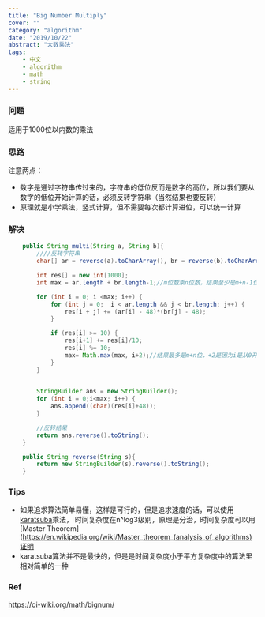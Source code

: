 ```yaml
---
title: "Big Number Multiply"
cover: ""
category: "algorithm"
date: "2019/10/22"
abstract: "大数乘法"
tags:
    - 中文
    - algorithm
    - math
    - string
---
```

### 问题
适用于1000位以内数的乘法
### 思路
注意两点：
- 数字是通过字符串传过来的，字符串的低位反而是数字的高位，所以我们要从数字的低位开始计算的话，必须反转字符串（当然结果也要反转）
- 原理就是小学乘法，竖式计算，但不需要每次都计算进位，可以统一计算
### 解决
```java
    public String multi(String a, String b){
        ////反转字符串
        char[] ar = reverse(a).toCharArray(), br = reverse(b).toCharArray();

        int res[] = new int[1000];
        int max = ar.length + br.length-1;//m位数乘n位数，结果至少是m+n-1位

        for (int i = 0; i <max; i++) {
            for (int j = 0;  i < ar.length && j < br.length; j++) {
                res[i + j] += (ar[i] - 48)*(br[j] - 48);
            }

            if (res[i] >= 10) {
                res[i+1] += res[i]/10;
                res[i] %= 10;
                max= Math.max(max, i+2);//结果最多是m+n位，+2是因为i是从0开始的下标，m是从1开始的位数
            }
        }

        
        StringBuilder ans = new StringBuilder();
        for (int i = 0;i<max; i++) {
            ans.append((char)(res[i]+48));
        }

        //反转结果
        return ans.reverse().toString();
    }

    public String reverse(String s){
        return new StringBuilder(s).reverse().toString();
    }
```
### Tips
- 如果追求算法简单易懂，这样是可行的，但是追求速度的话，可以使用[karatsuba](https://en.wikipedia.org/wiki/Karatsuba_algorithm)乘法，
时间复杂度在n^log3级别，原理是分治，时间复杂度可以用[Master Theorem](https://en.wikipedia.org/wiki/Master_theorem_(analysis_of_algorithms)证明
- karatsuba算法并不是最快的，但是是时间复杂度小于平方复杂度中的算法里相对简单的一种

### Ref
https://oi-wiki.org/math/bignum/
